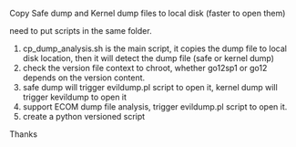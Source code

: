Copy Safe dump and Kernel dump files to local disk (faster to open them)

need to put scripts in the same folder. 

1. cp_dump_analysis.sh is the main script, it copies the dump file to local disk location, then it will detect the dump file (safe or kernel dump)
2. check the version file context to chroot, whether go12sp1 or go12 depends on the version content. 
3. safe dump will trigger evildump.pl script to open it, kernel dump will trigger kevildump to open it
4. support ECOM dump file analysis, trigger evildump.pl script to open it. 
5. create a python versioned script

Thanks
